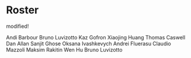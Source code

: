 # Roster
modified!

Andi Barbour
Bruno Luvizotto
Kaz Gofron
Xiaojing Huang
Thomas Caswell
Dan Allan
Sanjit Ghose 
Oksana Ivashkevych
Andrei Fluerasu
Claudio Mazzoli
Maksim Rakitin
Wen Hu
Bruno Luvizotto

